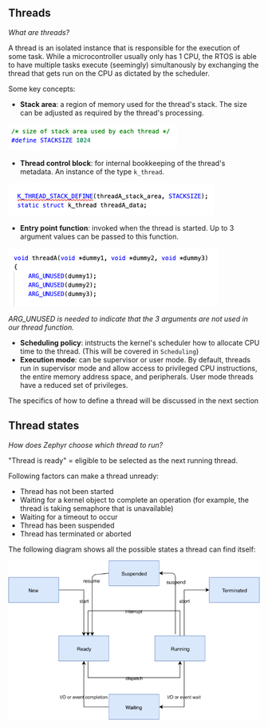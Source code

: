 ## Threads

*What are threads?* 

A thread is an isolated instance that is responsible for the execution of some task. While a microcontroller usually only has 1 CPU, the RTOS is able to have multiple tasks execute (seemingly) simultanously by exchanging the thread that gets run on the CPU as dictated by the scheduler. 

 Some key concepts:
- **Stack area**: a region of memory used for the thread's stack. The size can be adjusted as required by the thread's processing.

![thread-stack-size](/images/threads/thread-stack-size.png)

- **Thread control block**: for internal bookkeeping of the thread's metadata. An instance of the type `k_thread`.

![thread-control-block](/images/threads/thread-control-block.png)

- **Entry point function**: invoked when the thread is started. Up to 3 argument values can be passed to this function.

![thread-entry-point](/images/threads/thread-entry-point.png)

_ARG_UNUSED is needed to indicate that the 3 arguments are not used in our thread function._

- **Scheduling policy**: intstructs the kernel's scheduler how to allocate CPU time to the thread. (This will be covered in `Scheduling`)
- **Execution mode**: can be supervisor or user mode. By default, threads run in supervisor mode and allow access to privileged CPU instructions, the entire memory address space, and peripherals. User mode threads have a reduced set of privileges.

The specifics of how to define a thread will be discussed in the next section

## Thread states
*How does Zephyr choose which thread to run?*

"Thread is ready" = eligible to be selected as the next running thread.

Following factors can make a thread unready:
- Thread has not been started
- Waiting for a kernel object to complete an operation (for example, the thread is taking semaphore that is unavailable)
- Waiting for a timeout to occur
- Thread has been suspended
- Thread has terminated or aborted

The following diagram shows all the possible states a thread can find itself:

![thread_states](/images/threads/thread-states.png)